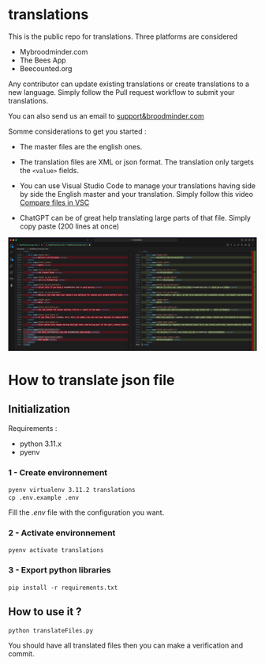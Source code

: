 # translations
This is the public repo for translations. 
Three platforms are considered
- Mybroodminder.com
- The Bees App
- Beecounted.org

Any contributor can update existing translations or create translations to a new language. Simply follow the Pull request workflow to submit your translations.

You can also send us an email to [support&broodminder.com](mailto:support&broodminder.com)


Somme considerations to get you started :

- The master files are the english ones.

- The translation files are XML or json format. The translation only targets the `<value>` fields.

- You can use Visual Studio Code to manage your translations having side by side the English master and your translation. Simply follow this video [Compare files in VSC](https://youtu.be/50f5FBw9BSI)

- ChatGPT can be of great help translating large parts of that file. Simply copy paste (200 lines at once)

![comparing files](./assets/translating_to_german.png)

# How to translate json file

## Initialization

Requirements :
- python 3.11.x
- pyenv

### 1 - Create environnement
```
pyenv virtualenv 3.11.2 translations
cp .env.example .env
```

Fill the *.env* file with the configuration you want.

### 2 - Activate environnement
```
pyenv activate translations
```

### 3 - Export python libraries
```
pip install -r requirements.txt
```

## How to use it ?
```
python translateFiles.py
```

You should have all translated files then you can make a verification and commit.